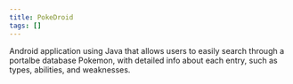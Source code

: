 ```yaml
---
title: PokeDroid
tags: []
---
```


Android application using Java that allows users to easily search through a
portalbe database Pokemon, with detailed info about each entry, such as types,
abilities, and weaknesses.
